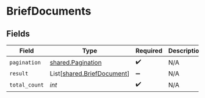 # BriefDocuments


## Fields

| Field                                                              | Type                                                               | Required                                                           | Description                                                        |
| ------------------------------------------------------------------ | ------------------------------------------------------------------ | ------------------------------------------------------------------ | ------------------------------------------------------------------ |
| `pagination`                                                       | [shared.Pagination](../../models/shared/pagination.md)             | :heavy_check_mark:                                                 | N/A                                                                |
| `result`                                                           | List[[shared.BriefDocument](../../models/shared/briefdocument.md)] | :heavy_minus_sign:                                                 | N/A                                                                |
| `total_count`                                                      | *int*                                                              | :heavy_check_mark:                                                 | N/A                                                                |
